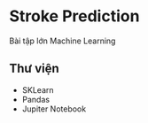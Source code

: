 # Stroke Prediction

Bài tập lớn Machine Learning

## Thư viện

- SKLearn
- Pandas
- Jupiter Notebook